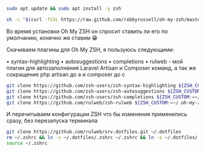 # 

```bash
sudo apt update && sudo apt install -y zsh
```

```bash
sh -c "$(curl -fsSL https://raw.github.com/robbyrussell/oh-my-zsh/master/tools/install.sh)"
```

Во время установки Oh My ZSH он спросит ставить ли его по умолчанию, конечно же ставим 😁

Скачиваем плагины для Oh My ZSH, я пользуюсь следующими:

• syntax-highlighting
• autosuggestions
• completions
• rulweb - мой плагин для автозаполнения Laravel Artisan и Composer команд, а так же сокращение php artisan до a и composer до c

```bash
git clone https://github.com/zsh-users/zsh-syntax-highlighting ${ZSH_CUSTOM:-~/.oh-my-zsh/custom}/plugins/zsh-syntax-highlighting
git clone https://github.com/zsh-users/zsh-autosuggestions ${ZSH_CUSTOM:-~/.oh-my-zsh/custom}/plugins/zsh-autosuggestions
git clone https://github.com/zsh-users/zsh-completions ${ZSH_CUSTOM:=~/.oh-my-zsh/custom}/plugins/zsh-completions
git clone https://github.com/rulweb/zsh-rulweb ${ZSH_CUSTOM:=~/.oh-my-zsh/custom}/plugins/zsh-rulweb
```

И перечитываем конфигурации ZSH что бы изменения применились сразу, без перезапуска терминала

```bash
git clone https://github.com/rulweb/srv.dotfiles.git ~/.dotfiles
rm ~/.zshrc && ln -s ~/.dotfiles/.zshrc ~/.zshrc && ln -s ~/.dotfiles/.aliases ~/.aliases
source ~/.zshrc
```

